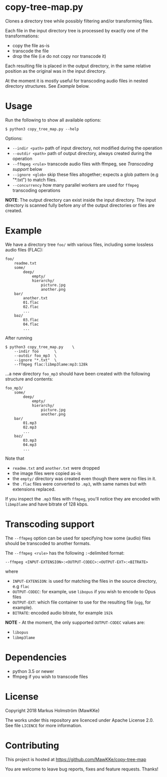 # copy-tree-map.py

Clones a directory tree while possibly filtering and/or transforming files.

Each file in the input directory tree is processed by exactly one of the transformations:
- copy the file as-is
- transcode the file
- drop the file (i.e do not copy nor transcode it)

Each resulting file is placed in the output directory, in the same relative position
as the original was in the input directory.

At the moment it is mostly useful for transcoding audio files in nested directory
structures. See *Example* below.

# Usage

Run the following to show all available options:

    $ python3 copy_tree_map.py --help

Options:
- `--indir <path>`  path of input directory, not modified during the operation
- `--outdir <path>` path of output directory, always created during the operation
- `--ffmpeg <rule>` transcode audio files with ffmpeg, see *Transcoding support* below
- `--ignore <glob>` skip these files altogether; expects a glob pattern (e.g "\*.txt") to match files.
- `--concurrency` how many parallel workers are used for `ffmpeg` transcoding operations

**NOTE**: The output directory can exist inside the input directory. The input
directory is scanned fully before any of the output directories or files are created.

# Example

We have a directory tree `foo/` with various files, including some lossless
audio files (FLAC):

    foo/
        readme.txt
        some/
            deep/
                empty/
                hierarchy/
                    picture.jpg
                    another.png
        bar/
            another.txt
            01.flac
            02.flac
            ...
        baz/
            03.flac
            04.flac
            ...

After running

    $ python3 copy_tree_map.py    \
        --indir foo       \
        --outdir foo_mp3  \
        --ignore "*.txt"  \
        --ffmpeg flac:libmp3lame:mp3:128k

...a new directory `foo_mp3` should have been created with the following structure and contents:

    foo_mp3/
        some/
            deep/
                empty/
                hierarchy/
                    picture.jpg
                    another.png
        bar/
            01.mp3
            02.mp3
            ...
        baz/
            03.mp3
            04.mp3
            ...

Note that
- `readme.txt` and `another.txt` were dropped
- the image files were copied as-is
- the `empty/` directory was created even though there were no files in it.
- the `.flac` files were converted to `.mp3`, with same names but with extensions replaced.

If you inspect the `.mp3` files with `ffmpeg`, you'll notice they are encoded with
`libmp3lame` and have bitrate of 128 kbps.

# Transcoding support

The `--ffmpeg` option can be used for specifying how some (audio) files should  be
transcoded to another formats.

The `--ffmpeg <rule>` has the following `:`-delimited format:

    --ffmpeg <INPUT-EXTENSION>:<OUTPUT-CODEC>:<OUTPUT-EXT>:<BITRATE>

where
- `INPUT-EXTENSION`: is used for matching the files in the source directory, e.g `flac`
- `OUTPUT-CODEC`: for example, use `libopus` if you wish to encode to Opus files
- `OUTPUT-EXT`: which file container to use for the resulting file (`ogg`, for example).
- `BITRATE`: encoded audio bitrate, for example `192k`


**NOTE** - At the moment, the only supported `OUTPUT-CODEC` values are:
- `libopus`
- `libmp3lame`

# Dependencies

- python 3.5 or newer
- ffmpeg if you wish to transcode files

# License

Copyright 2018 Markus Holmström (MawKKe)

The works under this repository are licenced under Apache License 2.0.
See file `LICENCE` for more information.

# Contributing

This project is hosted at https://github.com/MawKKe/copy-tree-map

You are welcome to leave bug reports, fixes and feature requests. Thanks!

